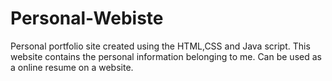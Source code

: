 # Personal-Webiste
Personal portfolio site created using the HTML,CSS and Java script.
This website contains the personal information belonging to me. Can be used as a online resume on a website.
